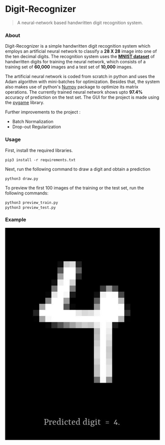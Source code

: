 # Digit-Recognizer

> A neural-network based handwritten digit recognition system.

### About

Digit-Recognizer is a simple handwritten digit recognition system which employs an artificial neural network to classify a <b>28 X 28</b> image into one of the ten decimal digits.
The recognition system uses the <b>[MNIST dataset](http://yann.lecun.com/exdb/mnist/)</b> of handwritten digits for training the neural network, which consists of a training set of <b>60,000</b> images and a test set of <b>10,000</b> images.

The artificial neural network is coded from scratch in python and uses the Adam algorithm with mini-batches for optimization. Besides that, the system also makes use of python's [Numpy](https://www.numpy.org/) package to optimize its matrix operations.
The currently trained neural network shows upto <b>97.4%</b> accuracy of prediction on the test set. The GUI for the project is made using the [pygame](https://www.pygame.org/) library.

Further improvements to the project :
- Batch Normalization
- Drop-out Regularization

### Usage
First, install the required libraries.

    pip3 install -r requirements.txt
    
Next, run the following command to draw a digit and obtain a prediction

    python3 draw.py
    
To preview the first 100 images of the training or the test set, run the following commands:
 
    python3 preview_train.py
    python3 preview_test.py

### Example
![](assets/example.jpeg)
